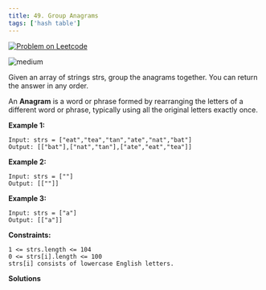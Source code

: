 ```yaml
---
title: 49. Group Anagrams
tags: ['hash table']
---
```


[![Problem on Leetcode](https://img.shields.io/badge/Leetcode-FFA116)](https://leetcode.com/problems/group-anagrams/)

<!-- ![easy](https://img.shields.io/badge/Difficulty-Easy-5BCEFA.svg)<br /> -->
![medium](https://img.shields.io/badge/Difficulty-Medium-F5A9B8.svg)<br />
<!-- ![hard](https://img.shields.io/badge/Difficulty-Hard-FFFFFF.svg)<br /> -->

Given an array of strings strs, group the anagrams together. You can return the answer in any order.

An **Anagram** is a word or phrase formed by rearranging the letters of a different word or phrase, typically using all the original letters exactly once.

**Example 1:**

```
Input: strs = ["eat","tea","tan","ate","nat","bat"]
Output: [["bat"],["nat","tan"],["ate","eat","tea"]]
```

**Example 2:**
```
Input: strs = [""]
Output: [[""]]
```

**Example 3:**
```
Input: strs = ["a"]
Output: [["a"]]
```

**Constraints:**
```
1 <= strs.length <= 104
0 <= strs[i].length <= 100
strs[i] consists of lowercase English letters.
```

**Solutions**
